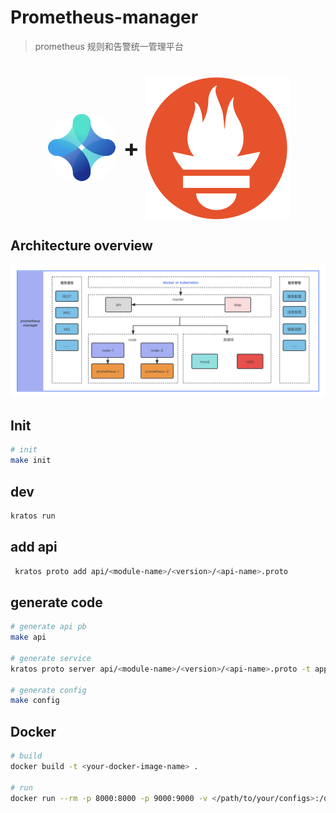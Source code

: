# Prometheus-manager

> prometheus 规则和告警统一管理平台

<h1 style="display: flex; align-items: center; justify-content: center; gap: 10px; width: 100%; text-align: center;">
    <img alt="Prometheus" src="doc/img/aide-cloud-logo.png" style="height: 114px; width: 114px; border-radius: 50%;">
    <span style="font-size: 38px">+</span>
    <img alt="Prometheus" src="doc/img/prometheus-logo.svg">
</h1>

## Architecture overview

![Architecture overview](doc/img/Prometheus-manager.png)

## Init

```bash
# init
make init
```

## dev

```bash
kratos run
```

## add api

```bash
 kratos proto add api/<module-name>/<version>/<api-name>.proto
```

## generate code

```bash
# generate api pb
make api

# generate service
kratos proto server api/<module-name>/<version>/<api-name>.proto -t apps/<server-app-name>/internal/service

# generate config
make config
```

## Docker

```bash
# build
docker build -t <your-docker-image-name> .

# run
docker run --rm -p 8000:8000 -p 9000:9000 -v </path/to/your/configs>:/data/conf <your-docker-image-name>
```

